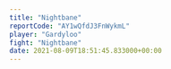 ```yaml
---
title: "Nightbane"
reportCode: "AY1wQfdJ3FnWykmL"
player: "Gardyloo"
fight: "Nightbane"
date: 2021-08-09T18:51:45.833000+00:00
---
```

